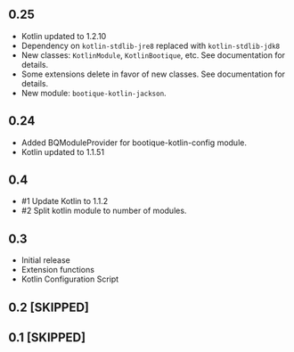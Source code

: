 ## 0.25

* Kotlin updated to 1.2.10
* Dependency on `kotlin-stdlib-jre8` replaced with `kotlin-stdlib-jdk8`
* New classes: `KotlinModule`, `KotlinBootique`, etc. See documentation for details.
* Some extensions delete in favor of new classes. See documentation for details.
* New module: `bootique-kotlin-jackson`.

## 0.24

* Added BQModuleProvider for bootique-kotlin-config module.
* Kotlin updated to 1.1.51 

## 0.4

* #1 Update Kotlin to 1.1.2 
* #2 Split kotlin module to number of modules. 

## 0.3

* Initial release
* Extension functions
* Kotlin Configuration Script

## 0.2 [SKIPPED]
## 0.1 [SKIPPED]
